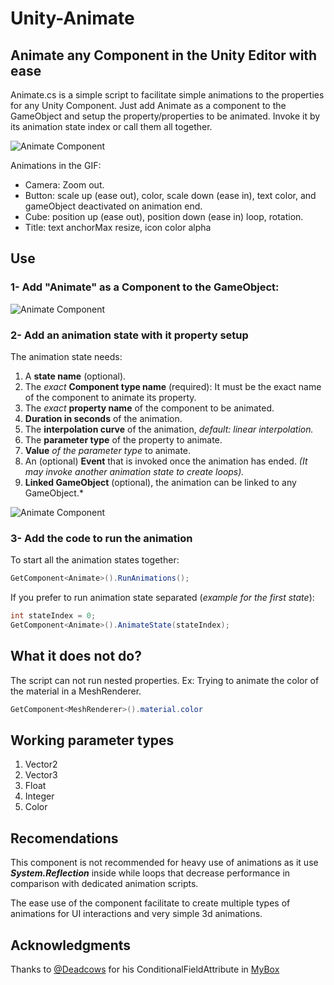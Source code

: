 # Unity-Animate

## Animate any Component in the Unity Editor with ease

Animate.cs is a simple script to facilitate simple animations to the properties for any Unity Component. Just add Animate as a component to the GameObject and setup the property/properties to be animated. Invoke it by its animation state index or call them all together.

![Animate Component](https://drive.google.com/uc?export=view&id=195MJf8uF3BicmTWszF5eZ0y6VfEoyBf2)

Animations in the GIF:

 - Camera: Zoom out.
 - Button: scale up (ease out), color, scale down (ease in), text color, and gameObject deactivated on animation end.
 - Cube: position up (ease out), position down (ease in) loop, rotation.
 - Title: text anchorMax resize, icon color alpha
 
## Use

### 1- Add "Animate" as a Component to the GameObject:

![Animate Component](https://drive.google.com/uc?export=view&id=1F5d9Cv9anhvpPrhpqAdEhbLmN2To3wpz)

### 2- Add an animation state with it property setup

The animation state needs:

 1. A **state name** (optional).
 2. The *exact* **Component type name** (required): It must be the exact name of the component to animate its property.
 3. The *exact* **property name** of the component to be animated.
 4. **Duration in seconds** of the animation.
 5. The **interpolation curve** of the animation, *default: linear interpolation.*
 6. The **parameter type** of the property to animate.
 7. **Value** *of the parameter type* to animate.
 8. An (optional) **Event** that is invoked once the animation has ended. *(It may invoke another animation state to create loops).*
 9. **Linked GameObject** (optional), the animation can be linked to any GameObject.*

![Animate Component](https://drive.google.com/uc?export=view&id=1apcO0V3vCe5juosVxRRdUVtO6MB3DKO9)

### 3- Add the code to run the animation

To start all the animation states together:

```csharp
GetComponent<Animate>().RunAnimations();
```

If you prefer to run animation state separated (*example for the first state*):

```csharp
int stateIndex = 0;
GetComponent<Animate>().AnimateState(stateIndex);
```

## What it does not do?
The script can not run nested properties. Ex: Trying to animate the color of the material in a MeshRenderer.

```csharp
GetComponent<MeshRenderer>().material.color
```

## Working parameter types

 1. Vector2
 2. Vector3
 3. Float
 4. Integer
 5. Color

## Recomendations
This component is not recommended for heavy use of animations as it use ***System.Reflection*** inside while loops that decrease performance in comparison with dedicated animation scripts.

The ease use of the component facilitate to create multiple types of animations for UI interactions and very simple 3d animations.

## Acknowledgments
Thanks to [@Deadcows](https://github.com/Deadcows) for his ConditionalFieldAttribute in [MyBox](https://github.com/Deadcows/MyBox)
